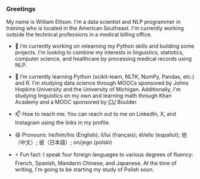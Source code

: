 ### Greetings

My name is William Ellison.  I'm a data scientist and NLP programmer in training who is located in the American Southeast.  I'm currently working outside the technical professions in a medical billing office.

- 🔭 I’m currently working on relearning my Python skills and building some projects.  I'm looking to combine my interests in linguistics, statistics, computer science, and healthcare by processing medical records using NLP.

- 🌱 I’m currently learning Python (scikit-learn, NLTK, NumPy, Pandas, etc.) and R.  I'm studying data science through MOOCs sponsored by Johns Hopkins University and the University of Michigan.  Additionally, I'm studying linguistics on my own and learning math through Khan Academy and a MOOC sponsored by <abbr title="University of Colorado">CU</abbr> Boulder.

- 📫 How to reach me: You can reach out to me on LinkedIn, X, and Instagram using the links in my profile.

- 😄 Pronouns: he/him/his (English); il/lui (français); él/ello (español); 他（中文）; 彼（日本語）; on/jego (polski)

- ⚡ Fun fact: I speak four foreign languages to various degrees of fluency: French, Spanish, Mandarin Chinese, and Japanese.  At the time of writing, I'm going to be starting my study of Polish soon.
